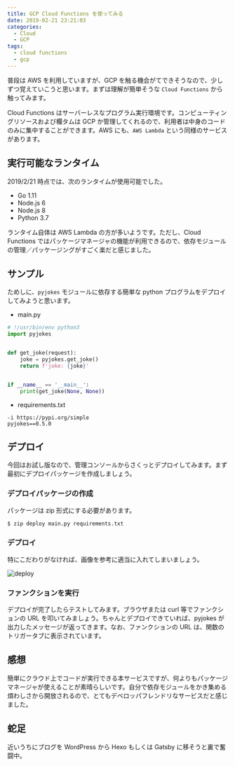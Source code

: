 ```yaml
---
title: GCP Cloud Functions を使ってみる
date: 2019-02-21 23:21:03
categories:
  - Cloud
  - GCP
tags:
  - cloud functions
  - gcp
---
```


普段は AWS を利用していますが、GCP を触る機会がてできそうなので、少しずつ覚えていこうと思います。まずは理解が簡単そうな `Cloud Functions` から触ってみます。

Cloud Functions はサーバーレスなプログラム実行環境です。コンピューティングリソースおよび欄タムは GCP か管理してくれるので、利用者は中身のコードのみに集中することができます。AWS にも、`AWS Lambda` という同様のサービスがあります。

実行可能なランタイム
---

2019/2/21 時点では、次のランタイムが使用可能でした。

* Go 1.11
* Node.js 6
* Node.js 8
* Python 3.7

ランタイム自体は AWS Lambda の方が多いようです。ただし、Cloud Functions ではパッケージマネージャの機能が利用できるので、依存モジュールの管理／パッケージングがすごく楽だと感じました。

サンプル
---

ためしに、`pyjokes` モジュールに依存する簡単な python プログラムをデプロイしてみようと思います。

* main.py

```python
# !/usr/bin/env python3
import pyjokes


def get_joke(request):
    joke = pyjokes.get_joke()
    return f'joke: {joke}'


if __name__ == '__main__':
    print(get_joke(None, None))
```

* requirements.txt

```text
-i https://pypi.org/simple
pyjokes==0.5.0
```

デプロイ
---

今回はお試し版なので、管理コンソールからさくっとデプロイしてみます。まず最初にデプロイパッケージを作成しましょう。

### デプロイパッケージの作成

パッケージは zip 形式にする必要があります。

```bash
$ zip deploy main.py requirements.txt
```

### デプロイ

特にこだわりがなければ、画像を参考に適当に入れてしまいましょう。

![deploy](https://www.evernote.com/l/AE2fWTqVnW5HZ6-3pKwFxPQwvXxsfxL7gBAB/image.png "deploy")

### ファンクションを実行

デプロイが完了したらテストしてみます。ブラウザまたは curl 等でファンクションの URL を叩いてみましょう。ちゃんとデプロイできていれば、pyjokes が出力したメッセージが返ってきます。なお、ファンクションの URL は、関数のトリガータブに表示されています。

感想
---

簡単にクラウド上でコードが実行できる本サービスですが、何よりもパッケージマネージャが使えることが素晴らしいです。自分で依存モジュールをかき集める煩わしさから開放されるので、とてもデベロッパフレンドリなサービスだと感じました。

蛇足
---

近いうちにブログを WordPress から Hexo もしくは Gatsby に移そうと裏で奮闘中。
